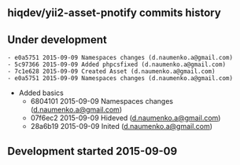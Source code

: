 hiqdev/yii2-asset-pnotify commits history
-----------------------------------------

## Under development

    - e0a5751 2015-09-09 Namespaces changes (d.naumenko.a@gmail.com)
    - 5c97366 2015-09-09 Added phpcsfixed (d.naumenko.a@gmail.com)
    - 7c1e628 2015-09-09 Created Asset (d.naumenko.a@gmail.com)
    - e0a5751 2015-09-09 Namespaces changes (d.naumenko.a@gmail.com)
- Added basics
    - 6804101 2015-09-09 Namespaces changes (d.naumenko.a@gmail.com)
    - 07f6ec2 2015-09-09 Hideved (d.naumenko.a@gmail.com)
    - 28a6b19 2015-09-09 Inited (d.naumenko.a@gmail.com)

## Development started 2015-09-09


